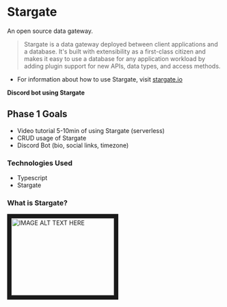 # Stargate
An open source data gateway.

> Stargate is a data gateway deployed between client applications and a database. It's built with extensibility as a first-class citizen and makes it easy to use a database for any application workload by adding plugin support for new APIs, data types, and access methods.

- For information about how to use Stargate, visit [stargate.io](https://stargate.io/)

**Discord bot using Stargate**

## Phase 1 Goals

- Video tutorial 5-10min of using Stargate (serverless)
- CRUD usage of Stargate
- Discord Bot (bio, social links, timezone)

### Technologies Used 

- Typescript
- Stargate

### What is Stargate?
<a href="http://www.youtube.com/watch?feature=player_embedded&v=2ltVf2EscmM
" target="_blank"><img src="http://img.youtube.com/vi/2ltVf2EscmM/0.jpg" 
alt="IMAGE ALT TEXT HERE" width="240" height="180" border="10" /></a>


